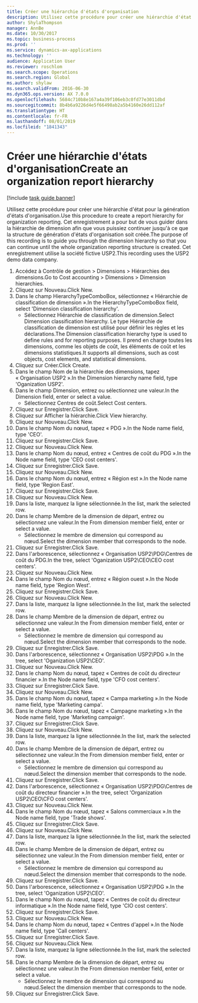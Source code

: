 ```yaml
---
title: Créer une hiérarchie d'états d'organisation
description: Utilisez cette procédure pour créer une hiérarchie d'état pour la génération d'états d'organisation.
author: ShylaThompson
manager: AnnBe
ms.date: 10/30/2017
ms.topic: business-process
ms.prod: ''
ms.service: dynamics-ax-applications
ms.technology: ''
audience: Application User
ms.reviewer: roschlom
ms.search.scope: Operations
ms.search.region: Global
ms.author: shylaw
ms.search.validFrom: 2016-06-30
ms.dyn365.ops.version: AX 7.0.0
ms.openlocfilehash: 5684c710b8e167a4a39f106eb3c0fd77e3011dbd
ms.sourcegitcommit: 8b4b6a9226d4e5f66498ab2a5b4160e26dd112af
ms.translationtype: HT
ms.contentlocale: fr-FR
ms.lasthandoff: 08/01/2019
ms.locfileid: "1841343"
---
```

# <a name="create-an-organization-report-hierarchy"></a><span data-ttu-id="d8408-103">Créer une hiérarchie d'états d'organisation</span><span class="sxs-lookup"><span data-stu-id="d8408-103">Create an organization report hierarchy</span></span>

[!include [task guide banner](../../includes/task-guide-banner.md)]

<span data-ttu-id="d8408-104">Utilisez cette procédure pour créer une hiérarchie d'état pour la génération d'états d'organisation.</span><span class="sxs-lookup"><span data-stu-id="d8408-104">Use this procedure to create a report hierarchy for organization reporting.</span></span> <span data-ttu-id="d8408-105">Cet enregistrement a pour but de vous guider dans la hiérarchie de dimension afin que vous puissiez continuer jusqu'à ce que la structure de génération d'états d'organisation soit créée.</span><span class="sxs-lookup"><span data-stu-id="d8408-105">The purpose of this recording is to guide you through the dimension hierarchy so that you can continue until the whole organization reporting structure is created.</span></span> <span data-ttu-id="d8408-106">Cet enregistrement utilise la société fictive USP2.</span><span class="sxs-lookup"><span data-stu-id="d8408-106">This recording uses the USP2 demo data company.</span></span>

1. <span data-ttu-id="d8408-107">Accédez à Contrôle de gestion > Dimensions > Hiérarchies des dimensions.</span><span class="sxs-lookup"><span data-stu-id="d8408-107">Go to Cost accounting > Dimensions > Dimension hierarchies.</span></span>
2. <span data-ttu-id="d8408-108">Cliquez sur Nouveau.</span><span class="sxs-lookup"><span data-stu-id="d8408-108">Click New.</span></span>
3. <span data-ttu-id="d8408-109">Dans le champ HierarchyTypeComboBox, sélectionnez « Hiérarchie de classification de dimension ».</span><span class="sxs-lookup"><span data-stu-id="d8408-109">In the HierarchyTypeComboBox field, select 'Dimension classification hierarchy'.</span></span>
    * <span data-ttu-id="d8408-110">Sélectionnez Hiérarchie de classification de dimension.</span><span class="sxs-lookup"><span data-stu-id="d8408-110">Select Dimension classification hierarchy.</span></span> <span data-ttu-id="d8408-111">Le type Hiérarchie de classification de dimension est utilisé pour définir les règles et les déclarations.</span><span class="sxs-lookup"><span data-stu-id="d8408-111">The Dimension classification hierarchy type is used to define rules and for reporting purposes.</span></span> <span data-ttu-id="d8408-112">Il prend en charge toutes les dimensions, comme les objets de coût, les éléments de coût et les dimensions statistiques.</span><span class="sxs-lookup"><span data-stu-id="d8408-112">It supports all dimensions, such as cost objects, cost elements, and statistical dimensions.</span></span>  
4. <span data-ttu-id="d8408-113">Cliquez sur Créer.</span><span class="sxs-lookup"><span data-stu-id="d8408-113">Click Create.</span></span>
5. <span data-ttu-id="d8408-114">Dans le champ Nom de la hiérarchie des dimensions, tapez « Organisation USP2 ».</span><span class="sxs-lookup"><span data-stu-id="d8408-114">In the Dimension hierarchy name field, type 'Oganization USP2'.</span></span>
6. <span data-ttu-id="d8408-115">Dans le champ Dimension, entrez ou sélectionnez une valeur.</span><span class="sxs-lookup"><span data-stu-id="d8408-115">In the Dimension field, enter or select a value.</span></span>
    * <span data-ttu-id="d8408-116">Sélectionnez Centres de coût.</span><span class="sxs-lookup"><span data-stu-id="d8408-116">Select Cost centers.</span></span>  
7. <span data-ttu-id="d8408-117">Cliquez sur Enregistrer.</span><span class="sxs-lookup"><span data-stu-id="d8408-117">Click Save.</span></span>
8. <span data-ttu-id="d8408-118">Cliquez sur Afficher la hiérarchie.</span><span class="sxs-lookup"><span data-stu-id="d8408-118">Click View hierarchy.</span></span>
9. <span data-ttu-id="d8408-119">Cliquez sur Nouveau.</span><span class="sxs-lookup"><span data-stu-id="d8408-119">Click New.</span></span>
10. <span data-ttu-id="d8408-120">Dans le champ Nom du nœud, tapez « PDG ».</span><span class="sxs-lookup"><span data-stu-id="d8408-120">In the Node name field, type 'CEO'.</span></span>
11. <span data-ttu-id="d8408-121">Cliquez sur Enregistrer.</span><span class="sxs-lookup"><span data-stu-id="d8408-121">Click Save.</span></span>
12. <span data-ttu-id="d8408-122">Cliquez sur Nouveau.</span><span class="sxs-lookup"><span data-stu-id="d8408-122">Click New.</span></span>
13. <span data-ttu-id="d8408-123">Dans le champ Nom du nœud, entrez « Centres de coût du PDG ».</span><span class="sxs-lookup"><span data-stu-id="d8408-123">In the Node name field, type 'CEO cost centers'.</span></span>
14. <span data-ttu-id="d8408-124">Cliquez sur Enregistrer.</span><span class="sxs-lookup"><span data-stu-id="d8408-124">Click Save.</span></span>
15. <span data-ttu-id="d8408-125">Cliquez sur Nouveau.</span><span class="sxs-lookup"><span data-stu-id="d8408-125">Click New.</span></span>
16. <span data-ttu-id="d8408-126">Dans le champ Nom du nœud, entrez « Région est ».</span><span class="sxs-lookup"><span data-stu-id="d8408-126">In the Node name field, type 'Region East'.</span></span>
17. <span data-ttu-id="d8408-127">Cliquez sur Enregistrer.</span><span class="sxs-lookup"><span data-stu-id="d8408-127">Click Save.</span></span>
18. <span data-ttu-id="d8408-128">Cliquez sur Nouveau.</span><span class="sxs-lookup"><span data-stu-id="d8408-128">Click New.</span></span>
19. <span data-ttu-id="d8408-129">Dans la liste, marquez la ligne sélectionnée.</span><span class="sxs-lookup"><span data-stu-id="d8408-129">In the list, mark the selected row.</span></span>
20. <span data-ttu-id="d8408-130">Dans le champ Membre de la dimension de départ, entrez ou sélectionnez une valeur.</span><span class="sxs-lookup"><span data-stu-id="d8408-130">In the From dimension member field, enter or select a value.</span></span>
    * <span data-ttu-id="d8408-131">Sélectionnez le membre de dimension qui correspond au nœud.</span><span class="sxs-lookup"><span data-stu-id="d8408-131">Select the dimension member that corresponds to the node.</span></span>  
21. <span data-ttu-id="d8408-132">Cliquez sur Enregistrer.</span><span class="sxs-lookup"><span data-stu-id="d8408-132">Click Save.</span></span>
22. <span data-ttu-id="d8408-133">Dans l'arborescence, sélectionnez « Organisation USP2\PDG\Centres de coût du PDG.</span><span class="sxs-lookup"><span data-stu-id="d8408-133">In the tree, select 'Oganization USP2\CEO\CEO cost centers'.</span></span>
23. <span data-ttu-id="d8408-134">Cliquez sur Nouveau.</span><span class="sxs-lookup"><span data-stu-id="d8408-134">Click New.</span></span>
24. <span data-ttu-id="d8408-135">Dans le champ Nom du nœud, entrez « Région ouest ».</span><span class="sxs-lookup"><span data-stu-id="d8408-135">In the Node name field, type 'Region West'.</span></span>
25. <span data-ttu-id="d8408-136">Cliquez sur Enregistrer.</span><span class="sxs-lookup"><span data-stu-id="d8408-136">Click Save.</span></span>
26. <span data-ttu-id="d8408-137">Cliquez sur Nouveau.</span><span class="sxs-lookup"><span data-stu-id="d8408-137">Click New.</span></span>
27. <span data-ttu-id="d8408-138">Dans la liste, marquez la ligne sélectionnée.</span><span class="sxs-lookup"><span data-stu-id="d8408-138">In the list, mark the selected row.</span></span>
28. <span data-ttu-id="d8408-139">Dans le champ Membre de la dimension de départ, entrez ou sélectionnez une valeur.</span><span class="sxs-lookup"><span data-stu-id="d8408-139">In the From dimension member field, enter or select a value.</span></span>
    * <span data-ttu-id="d8408-140">Sélectionnez le membre de dimension qui correspond au nœud.</span><span class="sxs-lookup"><span data-stu-id="d8408-140">Select the dimension member that corresponds to the node.</span></span>  
29. <span data-ttu-id="d8408-141">Cliquez sur Enregistrer.</span><span class="sxs-lookup"><span data-stu-id="d8408-141">Click Save.</span></span>
30. <span data-ttu-id="d8408-142">Dans l'arborescence, sélectionnez « Organisation USP2\PDG ».</span><span class="sxs-lookup"><span data-stu-id="d8408-142">In the tree, select 'Oganization USP2\CEO'.</span></span>
31. <span data-ttu-id="d8408-143">Cliquez sur Nouveau.</span><span class="sxs-lookup"><span data-stu-id="d8408-143">Click New.</span></span>
32. <span data-ttu-id="d8408-144">Dans le champ Nom du nœud, tapez « Centres de coût du directeur financier ».</span><span class="sxs-lookup"><span data-stu-id="d8408-144">In the Node name field, type 'CFO cost centers'.</span></span>
33. <span data-ttu-id="d8408-145">Cliquez sur Enregistrer.</span><span class="sxs-lookup"><span data-stu-id="d8408-145">Click Save.</span></span>
34. <span data-ttu-id="d8408-146">Cliquez sur Nouveau.</span><span class="sxs-lookup"><span data-stu-id="d8408-146">Click New.</span></span>
35. <span data-ttu-id="d8408-147">Dans le champ Nom du nœud, tapez « Campa marketing ».</span><span class="sxs-lookup"><span data-stu-id="d8408-147">In the Node name field, type 'Marketing campa'.</span></span>
36. <span data-ttu-id="d8408-148">Dans le champ Nom du nœud, tapez « Campagne marketing ».</span><span class="sxs-lookup"><span data-stu-id="d8408-148">In the Node name field, type 'Marketing campaign'.</span></span>
37. <span data-ttu-id="d8408-149">Cliquez sur Enregistrer.</span><span class="sxs-lookup"><span data-stu-id="d8408-149">Click Save.</span></span>
38. <span data-ttu-id="d8408-150">Cliquez sur Nouveau.</span><span class="sxs-lookup"><span data-stu-id="d8408-150">Click New.</span></span>
39. <span data-ttu-id="d8408-151">Dans la liste, marquez la ligne sélectionnée.</span><span class="sxs-lookup"><span data-stu-id="d8408-151">In the list, mark the selected row.</span></span>
40. <span data-ttu-id="d8408-152">Dans le champ Membre de la dimension de départ, entrez ou sélectionnez une valeur.</span><span class="sxs-lookup"><span data-stu-id="d8408-152">In the From dimension member field, enter or select a value.</span></span>
    * <span data-ttu-id="d8408-153">Sélectionnez le membre de dimension qui correspond au nœud.</span><span class="sxs-lookup"><span data-stu-id="d8408-153">Select the dimension member that corresponds to the node.</span></span>  
41. <span data-ttu-id="d8408-154">Cliquez sur Enregistrer.</span><span class="sxs-lookup"><span data-stu-id="d8408-154">Click Save.</span></span>
42. <span data-ttu-id="d8408-155">Dans l'arborescence, sélectionnez « Organisation USP2\PDG\Centres de coût du directeur financier ».</span><span class="sxs-lookup"><span data-stu-id="d8408-155">In the tree, select 'Organization USP2\CEO\CFO cost centers'.</span></span>
43. <span data-ttu-id="d8408-156">Cliquez sur Nouveau.</span><span class="sxs-lookup"><span data-stu-id="d8408-156">Click New.</span></span>
44. <span data-ttu-id="d8408-157">Dans le champ Nom du nœud, tapez « Salons commerciaux ».</span><span class="sxs-lookup"><span data-stu-id="d8408-157">In the Node name field, type 'Trade shows'.</span></span>
45. <span data-ttu-id="d8408-158">Cliquez sur Enregistrer.</span><span class="sxs-lookup"><span data-stu-id="d8408-158">Click Save.</span></span>
46. <span data-ttu-id="d8408-159">Cliquez sur Nouveau.</span><span class="sxs-lookup"><span data-stu-id="d8408-159">Click New.</span></span>
47. <span data-ttu-id="d8408-160">Dans la liste, marquez la ligne sélectionnée.</span><span class="sxs-lookup"><span data-stu-id="d8408-160">In the list, mark the selected row.</span></span>
48. <span data-ttu-id="d8408-161">Dans le champ Membre de la dimension de départ, entrez ou sélectionnez une valeur.</span><span class="sxs-lookup"><span data-stu-id="d8408-161">In the From dimension member field, enter or select a value.</span></span>
    * <span data-ttu-id="d8408-162">Sélectionnez le membre de dimension qui correspond au nœud.</span><span class="sxs-lookup"><span data-stu-id="d8408-162">Select the dimension member that corresponds to the node.</span></span>  
49. <span data-ttu-id="d8408-163">Cliquez sur Enregistrer.</span><span class="sxs-lookup"><span data-stu-id="d8408-163">Click Save.</span></span>
50. <span data-ttu-id="d8408-164">Dans l'arborescence, sélectionnez « Organisation USP2\PDG ».</span><span class="sxs-lookup"><span data-stu-id="d8408-164">In the tree, select 'Oganization USP2\CEO'.</span></span>
51. <span data-ttu-id="d8408-165">Dans le champ Nom du nœud, tapez « Centres de coût du directeur informatique ».</span><span class="sxs-lookup"><span data-stu-id="d8408-165">In the Node name field, type 'CIO cost centers'.</span></span>
52. <span data-ttu-id="d8408-166">Cliquez sur Enregistrer.</span><span class="sxs-lookup"><span data-stu-id="d8408-166">Click Save.</span></span>
53. <span data-ttu-id="d8408-167">Cliquez sur Nouveau.</span><span class="sxs-lookup"><span data-stu-id="d8408-167">Click New.</span></span>
54. <span data-ttu-id="d8408-168">Dans le champ Nom du nœud, tapez « Centres d'appel ».</span><span class="sxs-lookup"><span data-stu-id="d8408-168">In the Node name field, type 'Call centers'.</span></span>
55. <span data-ttu-id="d8408-169">Cliquez sur Enregistrer.</span><span class="sxs-lookup"><span data-stu-id="d8408-169">Click Save.</span></span>
56. <span data-ttu-id="d8408-170">Cliquez sur Nouveau.</span><span class="sxs-lookup"><span data-stu-id="d8408-170">Click New.</span></span>
57. <span data-ttu-id="d8408-171">Dans la liste, marquez la ligne sélectionnée.</span><span class="sxs-lookup"><span data-stu-id="d8408-171">In the list, mark the selected row.</span></span>
58. <span data-ttu-id="d8408-172">Dans le champ Membre de la dimension de départ, entrez ou sélectionnez une valeur.</span><span class="sxs-lookup"><span data-stu-id="d8408-172">In the From dimension member field, enter or select a value.</span></span>
    * <span data-ttu-id="d8408-173">Sélectionnez le membre de dimension qui correspond au nœud.</span><span class="sxs-lookup"><span data-stu-id="d8408-173">Select the dimension member that corresponds to the node.</span></span>  
59. <span data-ttu-id="d8408-174">Cliquez sur Enregistrer.</span><span class="sxs-lookup"><span data-stu-id="d8408-174">Click Save.</span></span>

